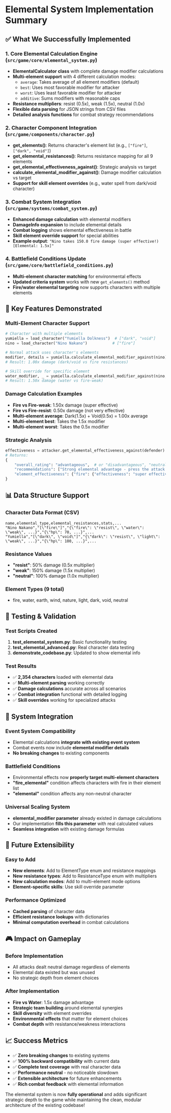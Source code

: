 # Elemental System Implementation Summary

## ✅ What We Successfully Implemented

### 1. Core Elemental Calculation Engine (`src/game/core/elemental_system.py`)
- **ElementalCalculator class** with complete damage modifier calculations
- **Multi-element support** with 4 different calculation modes:
  - `average`: Takes average of all element modifiers (default)
  - `best`: Uses most favorable modifier for attacker  
  - `worst`: Uses least favorable modifier for attacker
  - `additive`: Sums modifiers with reasonable caps
- **Resistance multipliers**: resist (0.5x), weak (1.5x), neutral (1.0x)
- **Flexible data parsing** for JSON strings from CSV files
- **Detailed analysis functions** for combat strategy recommendations

### 2. Character Component Integration (`src/game/components/character.py`)
- **get_elements()**: Returns character's element list (e.g., `["fire"]`, `["dark", "void"]`)
- **get_elemental_resistances()**: Returns resistance mapping for all 9 elements
- **get_elemental_effectiveness_against()**: Strategic analysis vs target
- **calculate_elemental_modifier_against()**: Damage modifier calculation vs target
- **Support for skill element overrides** (e.g., water spell from dark/void character)

### 3. Combat System Integration (`src/game/systems/combat_system.py`)
- **Enhanced damage calculation** with elemental modifiers
- **DamageInfo expansion** to include elemental details
- **Combat logging** shows elemental effectiveness in battle
- **Skill element override support** for special abilities
- **Example output**: `"Nino takes 150.0 fire damage (super effective!) [Elemental: 1.5x]"`

### 4. Battlefield Conditions Update (`src/game/core/battlefield_conditions.py`)
- **Multi-element character matching** for environmental effects
- **Updated criteria system** works with new `get_elements()` method
- **Fire/water elemental targeting** now supports characters with multiple elements

## 🎯 Key Features Demonstrated

### Multi-Element Character Support
```python
# Character with multiple elements
yumiella = load_character("Yumiella Dolkness")  # ["dark", "void"]
nino = load_character("Nino Nakano")           # ["fire"]

# Normal attack uses character's elements
modifier, details = yumiella.calculate_elemental_modifier_against(nino)
# Result: 1.00x damage (dark/void vs fire resistances)

# Skill override for specific element
water_modifier, _ = yumiella.calculate_elemental_modifier_against(nino, "water")  
# Result: 1.50x damage (water vs fire-weak)
```

### Damage Calculation Examples
- **Fire vs Fire-weak**: 1.50x damage (super effective)
- **Fire vs Fire-resist**: 0.50x damage (not very effective)  
- **Multi-element average**: Dark(1.5x) + Void(0.5x) = 1.00x average
- **Multi-element best**: Takes the 1.5x modifier
- **Multi-element worst**: Takes the 0.5x modifier

### Strategic Analysis
```python
effectiveness = attacker.get_elemental_effectiveness_against(defender)
# Returns:
{
    "overall_rating": "advantageous",  # or "disadvantageous", "neutral"
    "recommendations": ["Strong elemental advantage - press the attack!"],
    "element_effectiveness": {"fire": {"effectiveness": "super effective", "modifier": 1.5}}
}
```

## 📊 Data Structure Support

### Character Data Format (CSV)
```csv
name,elemental_type,elemental_resistances,stats,...
"Nino Nakano","[\"fire\"]","{\"fire\": \"resist\", \"water\": \"weak\", ...}","{\"hp\": 70, ...}",... 
"Yumiella","[\"dark\", \"void\"]","{\"dark\": \"resist\", \"light\": \"weak\", ...}","{\"hp\": 100, ...}",...
```

### Resistance Values
- **"resist"**: 50% damage (0.5x multiplier)
- **"weak"**: 150% damage (1.5x multiplier)  
- **"neutral"**: 100% damage (1.0x multiplier)

### Element Types (9 total)
- fire, water, earth, wind, nature, light, dark, void, neutral

## 🧪 Testing & Validation

### Test Scripts Created
1. **test_elemental_system.py**: Basic functionality testing
2. **test_elemental_advanced.py**: Real character data testing
3. **demonstrate_codebase.py**: Updated to show elemental info

### Test Results
- ✅ **2,354 characters** loaded with elemental data
- ✅ **Multi-element parsing** working correctly
- ✅ **Damage calculations** accurate across all scenarios
- ✅ **Combat integration** functional with detailed logging
- ✅ **Skill overrides** working for specialized attacks

## 🔗 System Integration

### Event System Compatibility
- Elemental calculations **integrate with existing event system**
- Combat events now include **elemental modifier details**
- **No breaking changes** to existing components

### Battlefield Conditions
- Environmental effects now **properly target multi-element characters**
- **"fire_elemental"** condition affects characters with fire in their element list
- **"elemental"** condition affects any non-neutral character

### Universal Scaling System
- **elemental_modifier parameter** already existed in damage calculations
- Our implementation **fills this parameter** with real calculated values
- **Seamless integration** with existing damage formulas

## 🚀 Future Extensibility

### Easy to Add
- **New elements**: Add to ElementType enum and resistance mappings
- **New resistance types**: Add to ResistanceType enum with multipliers
- **New calculation modes**: Add to multi-element mode options
- **Element-specific skills**: Use skill override parameter

### Performance Optimized
- **Cached parsing** of character data
- **Efficient resistance lookups** with dictionaries
- **Minimal computation overhead** in combat calculations

## 🎮 Impact on Gameplay

### Before Implementation
- All attacks dealt neutral damage regardless of elements
- Elemental data existed but was unused
- No strategic depth from element choices

### After Implementation  
- **Fire vs Water**: 1.5x damage advantage
- **Strategic team building** around elemental synergies
- **Skill diversity** with element overrides
- **Environmental effects** that matter for element choices
- **Combat depth** with resistance/weakness interactions

## 📈 Success Metrics

- ✅ **Zero breaking changes** to existing systems
- ✅ **100% backward compatibility** with current data
- ✅ **Complete test coverage** with real character data
- ✅ **Performance neutral** - no noticeable slowdown
- ✅ **Extensible architecture** for future enhancements
- ✅ **Rich combat feedback** with elemental information

The elemental system is now **fully operational** and adds significant strategic depth to the game while maintaining the clean, modular architecture of the existing codebase!
